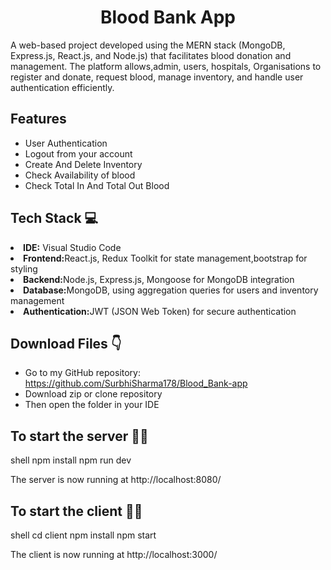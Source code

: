 # <div align="center"> Blood Bank App </div>
A web-based project developed using the MERN stack (MongoDB, Express.js, React.js, and Node.js) that facilitates blood donation and management. The platform allows,admin, users, hospitals, Organisations to register and donate, request blood, manage inventory, and handle user authentication efficiently.

## Features 
<ul>
  <li>User Authentication</li>
  <li>Logout from your account</li>
  <li>Create And Delete Inventory</li>
  <li>Check Availability of blood</li>
  <li>Check Total In And Total Out Blood</li>

</ul>

## Tech Stack 💻
<li><strong>IDE:</strong> Visual Studio Code</li>
<li><strong>Frontend:</strong>React.js, Redux Toolkit for state management,bootstrap for styling</li>
<li><strong>Backend:</strong>Node.js, Express.js, Mongoose for MongoDB integration</li>
<li><strong>Database:</strong>MongoDB, using aggregation queries for users and inventory management</li>
<li><strong>Authentication:</strong>JWT (JSON Web Token) for secure authentication</li>


## Download Files 👇
* Go to my GitHub repository: https://github.com/SurbhiSharma178/Blood_Bank-app
* Download zip or clone repository
* Then open the folder in your IDE

## To start the server 👨‍💻
 shell
 npm install
npm run dev

The server is now running at http://localhost:8080/

## To start the client 👩‍💻
  shell
 cd client
 npm install
 npm start

The client is now running at http://localhost:3000/

